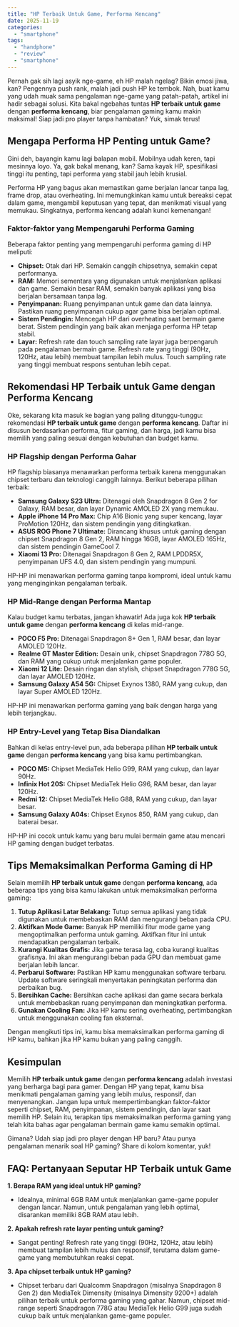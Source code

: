 ```yaml
---
title: "HP Terbaik Untuk Game, Performa Kencang"
date: 2025-11-19
categories: 
  - "smartphone"
tags: 
  - "handphone"
  - "review"
  - "smartphone"
---
```


Pernah gak sih lagi asyik nge-game, eh HP malah ngelag? Bikin emosi jiwa, kan? Pengennya push rank, malah jadi push HP ke tembok. Nah, buat kamu yang udah muak sama pengalaman nge-game yang patah-patah, artikel ini hadir sebagai solusi. Kita bakal ngebahas tuntas **HP terbaik untuk game** dengan **performa kencang**, biar pengalaman gaming kamu makin maksimal! Siap jadi pro player tanpa hambatan? Yuk, simak terus!

## Mengapa Performa HP Penting untuk Game?

Gini deh, bayangin kamu lagi balapan mobil. Mobilnya udah keren, tapi mesinnya loyo. Ya, gak bakal menang, kan? Sama kayak HP, spesifikasi tinggi itu penting, tapi performa yang stabil jauh lebih krusial.

Performa HP yang bagus akan memastikan game berjalan lancar tanpa lag, frame drop, atau overheating. Ini memungkinkan kamu untuk bereaksi cepat dalam game, mengambil keputusan yang tepat, dan menikmati visual yang memukau. Singkatnya, performa kencang adalah kunci kemenangan!

### Faktor-faktor yang Mempengaruhi Performa Gaming

Beberapa faktor penting yang mempengaruhi performa gaming di HP meliputi:

- **Chipset:** Otak dari HP. Semakin canggih chipsetnya, semakin cepat performanya.
- **RAM:** Memori sementara yang digunakan untuk menjalankan aplikasi dan game. Semakin besar RAM, semakin banyak aplikasi yang bisa berjalan bersamaan tanpa lag.
- **Penyimpanan:** Ruang penyimpanan untuk game dan data lainnya. Pastikan ruang penyimpanan cukup agar game bisa berjalan optimal.
- **Sistem Pendingin:** Mencegah HP dari overheating saat bermain game berat. Sistem pendingin yang baik akan menjaga performa HP tetap stabil.
- **Layar:** Refresh rate dan touch sampling rate layar juga berpengaruh pada pengalaman bermain game. Refresh rate yang tinggi (90Hz, 120Hz, atau lebih) membuat tampilan lebih mulus. Touch sampling rate yang tinggi membuat respons sentuhan lebih cepat.

## Rekomendasi HP Terbaik untuk Game dengan Performa Kencang

Oke, sekarang kita masuk ke bagian yang paling ditunggu-tunggu: rekomendasi **HP terbaik untuk game** dengan **performa kencang**. Daftar ini disusun berdasarkan performa, fitur gaming, dan harga, jadi kamu bisa memilih yang paling sesuai dengan kebutuhan dan budget kamu.

### HP Flagship dengan Performa Gahar

HP flagship biasanya menawarkan performa terbaik karena menggunakan chipset terbaru dan teknologi canggih lainnya. Berikut beberapa pilihan terbaik:

- **Samsung Galaxy S23 Ultra:** Ditenagai oleh Snapdragon 8 Gen 2 for Galaxy, RAM besar, dan layar Dynamic AMOLED 2X yang memukau.
- **Apple iPhone 14 Pro Max:** Chip A16 Bionic yang super kencang, layar ProMotion 120Hz, dan sistem pendingin yang ditingkatkan.
- **ASUS ROG Phone 7 Ultimate:** Dirancang khusus untuk gaming dengan chipset Snapdragon 8 Gen 2, RAM hingga 16GB, layar AMOLED 165Hz, dan sistem pendingin GameCool 7.
- **Xiaomi 13 Pro:** Ditenagai Snapdragon 8 Gen 2, RAM LPDDR5X, penyimpanan UFS 4.0, dan sistem pendingin yang mumpuni.

HP-HP ini menawarkan performa gaming tanpa kompromi, ideal untuk kamu yang menginginkan pengalaman terbaik.

### HP Mid-Range dengan Performa Mantap

Kalau budget kamu terbatas, jangan khawatir! Ada juga kok **HP terbaik untuk game** dengan **performa kencang** di kelas mid-range.

- **POCO F5 Pro:** Ditenagai Snapdragon 8+ Gen 1, RAM besar, dan layar AMOLED 120Hz.
- **Realme GT Master Edition:** Desain unik, chipset Snapdragon 778G 5G, dan RAM yang cukup untuk menjalankan game populer.
- **Xiaomi 12 Lite:** Desain ringan dan stylish, chipset Snapdragon 778G 5G, dan layar AMOLED 120Hz.
- **Samsung Galaxy A54 5G:** Chipset Exynos 1380, RAM yang cukup, dan layar Super AMOLED 120Hz.

HP-HP ini menawarkan performa gaming yang baik dengan harga yang lebih terjangkau.

### HP Entry-Level yang Tetap Bisa Diandalkan

Bahkan di kelas entry-level pun, ada beberapa pilihan **HP terbaik untuk game** dengan **performa kencang** yang bisa kamu pertimbangkan.

- **POCO M5:** Chipset MediaTek Helio G99, RAM yang cukup, dan layar 90Hz.
- **Infinix Hot 20S:** Chipset MediaTek Helio G96, RAM besar, dan layar 120Hz.
- **Redmi 12:** Chipset MediaTek Helio G88, RAM yang cukup, dan layar besar.
- **Samsung Galaxy A04s:** Chipset Exynos 850, RAM yang cukup, dan baterai besar.

HP-HP ini cocok untuk kamu yang baru mulai bermain game atau mencari HP gaming dengan budget terbatas.

## Tips Memaksimalkan Performa Gaming di HP

Selain memilih **HP terbaik untuk game** dengan **performa kencang**, ada beberapa tips yang bisa kamu lakukan untuk memaksimalkan performa gaming:

1. **Tutup Aplikasi Latar Belakang:** Tutup semua aplikasi yang tidak digunakan untuk membebaskan RAM dan mengurangi beban pada CPU.
2. **Aktifkan Mode Game:** Banyak HP memiliki fitur mode game yang mengoptimalkan performa untuk gaming. Aktifkan fitur ini untuk mendapatkan pengalaman terbaik.
3. **Kurangi Kualitas Grafis:** Jika game terasa lag, coba kurangi kualitas grafisnya. Ini akan mengurangi beban pada GPU dan membuat game berjalan lebih lancar.
4. **Perbarui Software:** Pastikan HP kamu menggunakan software terbaru. Update software seringkali menyertakan peningkatan performa dan perbaikan bug.
5. **Bersihkan Cache:** Bersihkan cache aplikasi dan game secara berkala untuk membebaskan ruang penyimpanan dan meningkatkan performa.
6. **Gunakan Cooling Fan:** Jika HP kamu sering overheating, pertimbangkan untuk menggunakan cooling fan eksternal.

Dengan mengikuti tips ini, kamu bisa memaksimalkan performa gaming di HP kamu, bahkan jika HP kamu bukan yang paling canggih.

## Kesimpulan

Memilih **HP terbaik untuk game** dengan **performa kencang** adalah investasi yang berharga bagi para gamer. Dengan HP yang tepat, kamu bisa menikmati pengalaman gaming yang lebih mulus, responsif, dan menyenangkan. Jangan lupa untuk mempertimbangkan faktor-faktor seperti chipset, RAM, penyimpanan, sistem pendingin, dan layar saat memilih HP. Selain itu, terapkan tips memaksimalkan performa gaming yang telah kita bahas agar pengalaman bermain game kamu semakin optimal.

Gimana? Udah siap jadi pro player dengan HP baru? Atau punya pengalaman menarik soal HP gaming? Share di kolom komentar, yuk!

## FAQ: Pertanyaan Seputar HP Terbaik untuk Game

**1\. Berapa RAM yang ideal untuk HP gaming?**

- Idealnya, minimal 6GB RAM untuk menjalankan game-game populer dengan lancar. Namun, untuk pengalaman yang lebih optimal, disarankan memiliki 8GB RAM atau lebih.

**2\. Apakah refresh rate layar penting untuk gaming?**

- Sangat penting! Refresh rate yang tinggi (90Hz, 120Hz, atau lebih) membuat tampilan lebih mulus dan responsif, terutama dalam game-game yang membutuhkan reaksi cepat.

**3\. Apa chipset terbaik untuk HP gaming?**

- Chipset terbaru dari Qualcomm Snapdragon (misalnya Snapdragon 8 Gen 2) dan MediaTek Dimensity (misalnya Dimensity 9200+) adalah pilihan terbaik untuk performa gaming yang gahar. Namun, chipset mid-range seperti Snapdragon 778G atau MediaTek Helio G99 juga sudah cukup baik untuk menjalankan game-game populer.
